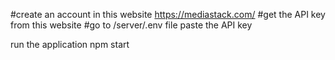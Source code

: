 
 

#create an account in this website https://mediastack.com/
#get the API key from this website 
#go to /server/.env file paste the API key

run the application npm start
```